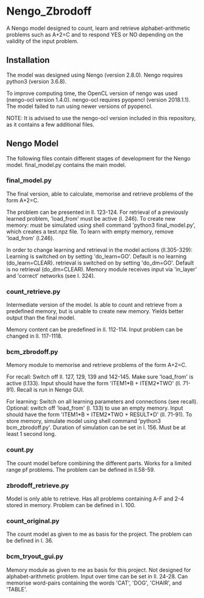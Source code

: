# Nengo_Zbrodoff
A Nengo model designed to count, learn and retrieve alphabet-arithmetic problems such as A+2=C and to respond YES or NO depending on the validity of the input problem.

## Installation
The model was designed using Nengo (version 2.8.0).
Nengo requires python3 (version 3.6.8).

To improve computing time, the OpenCL version of nengo was used (nengo-ocl version 1.4.0).
nengo-ocl requires pyopencl (version 2018.1.1). The model failed to run using newer versions of pyopencl.

NOTE: It is advised to use the nengo-ocl version included in this repository, as it contains a few additional files.

## Nengo Model
The following files contain different stages of development for the Nengo model. final_model.py contains the main model.
### final_model.py
The final version, able to calculate, memorise and retrieve problems of the form A+2=C. 

The problem can be presented in ll. 123-124.
For retrieval of a previously learned problem, 'load_from' must be active (l. 246).
To create new memory: must be simulated using shell command 'python3 final_model.py', which creates a test.npz file.
  To learn with empty memory, remove 'load_from' (l.246).

In order to change learning and retrieval in the model actions (ll.305-329):
  Learning is switched on by setting 'do_learn=GO'. Default is no learning (do_learn=CLEAR).
  retrieval is switched on by setting 'do_dm=GO'. Default is no retrieval (do_dm=CLEAR).
  Memory module receives input via 'in_layer' and 'correct' networks (see l. 324).
### count_retrieve.py
Intermediate version of the model. Is able to count and retrieve from a predefined memory, but is unable to create new memory. Yields better output than the final model.

Memory content can be predefined in ll. 112-114.
Input problem can be changed in ll. 117-1118.
### bcm_zbrodoff.py
Memory module to memorise and retrieve problems of the form A+2=C.

For recall:
Switch off ll. 127, 129, 139 and 142-145.
Make sure 'load_from' is active (l.133).
Input should have the form 'ITEM1\*B + ITEM2\*TWO' (ll. 71-91).
Recall is run in Nengo GUI.
 
For learning:
Switch on all learning parameters and connections (see recall).
Optional: switch off 'load_from' (l. 133) to use an empty memory.
Input should have the form 'ITEM1\*B + ITEM2\*TWO + RESULT*D' (ll. 71-91).
To store memory, simulate model using shell command 'python3 bcm_zbrodoff.py'. Duration of simulation can be set in l. 156. Must be at least 1 second long. 
### count.py
The count model before combining the different parts. Works for a limited range pf problems.
The problem can be defined in ll.58-59.
### zbrodoff_retrieve.py
Model is only able to retrieve. Has all problems containing A-F and 2-4 stored in memory.
Problem can be defined in l. 100.
### count_original.py
The count model as given to me as basis for the project. 
The problem can be defined in l. 36.
### bcm_tryout_gui.py
Memory module as given to me as basis for this project. Not designed for alphabet-arithmetic problem.
Input over time can be set in ll. 24-28. Can memorise word-pairs containing the words 'CAT', 'DOG', 'CHAIR', and 'TABLE'.
